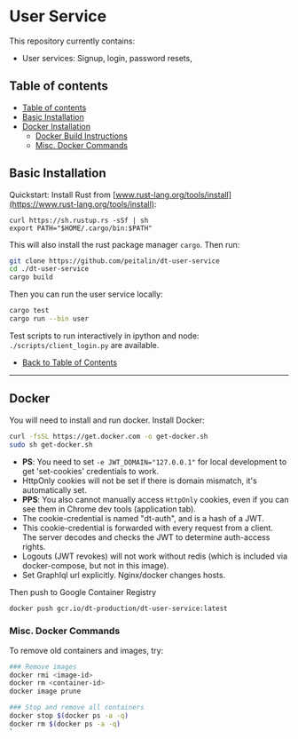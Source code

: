 
# User Service

This repository currently contains:
* User services: Signup, login, password resets,

<a name="table-of-contents"></a>
## Table of contents

<!--ts-->
   * [Table of contents](#table-of-contents)
   * [Basic Installation](#basic-installation)
   * [Docker Installation](#docker-installation)
      * [Docker Build Instructions](#building-docker)
      * [Misc. Docker Commands](#docker-misc-commands)
<!--te-->

<a name="basic-installation"></a>
## Basic Installation

Quickstart: Install Rust from [www.rust-lang.org/tools/install](https://www.rust-lang.org/tools/install):
```
curl https://sh.rustup.rs -sSf | sh
export PATH="$HOME/.cargo/bin:$PATH"
```
This will also install the rust package manager `cargo`. Then run:
```bash
git clone https://github.com/peitalin/dt-user-service
cd ./dt-user-service
cargo build
```

Then you can run the user service locally:
```bash
cargo test
cargo run --bin user
```

Test scripts to run interactively in ipython and node: `./scripts/client_login.py` are available.


* [Back to Table of Contents](#table-of-contents)
---

<a name="docker-installation"></a>
## Docker
You will need to install and run docker. Install Docker:
```bash
curl -fsSL https://get.docker.com -o get-docker.sh
sudo sh get-docker.sh
```

<a name="building-docker"></a>

* **PS**: You need to set `-e JWT_DOMAIN="127.0.0.1"` for local development to get 'set-cookies' credentials to work.
* HttpOnly cookies will not be set if there is domain mismatch, it's automatically set.
* **PPS**: You also cannot manually access `HttpOnly` cookies, even if you can see them in Chrome dev tools (application tab).
* The cookie-credential is named "dt-auth", and is a hash of a JWT.
* This cookie-credential is forwarded with every request from a client. The server decodes and checks the JWT to determine auth-access rights.
* Logouts (JWT revokes) will not work without redis (which is included via docker-compose, but not in this image).
* Set GraphIql url explicitly. Nginx/docker changes hosts.

Then push to Google Container Registry
```bash
docker push gcr.io/dt-production/dt-user-service:latest
```


<a name="docker-misc-commands"></a>
### Misc. Docker Commands
To remove old containers and images, try:
```bash
### Remove images
docker rmi <image-id>
docker rm <container-id>
docker image prune

### Stop and remove all containers
docker stop $(docker ps -a -q)
docker rm $(docker ps -a -q)
`


